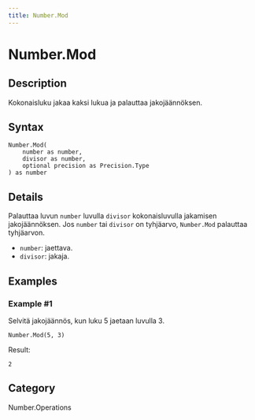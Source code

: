 ```yaml
---
title: Number.Mod
---
```


# Number.Mod


## Description

Kokonaisluku jakaa kaksi lukua ja palauttaa jakojäännöksen.


## Syntax

```powerquery
Number.Mod(
    number as number,
    divisor as number,
    optional precision as Precision.Type
) as number
```


## Details

Palauttaa luvun <code>number</code> luvulla <code>divisor</code> kokonaisluvulla jakamisen jakojäännöksen.    Jos <code>number</code> tai <code>divisor</code> on tyhjäarvo, <code>Number.Mod</code> palauttaa tyhjäarvon.      <ul>        <li><code>number</code>: jaettava.</li>        <li><code>divisor</code>: jakaja.</li>      </ul>


## Examples

### Example #1 
Selvitä jakojäännös, kun luku 5 jaetaan luvulla 3.
```powerquery
Number.Mod(5, 3)
```

Result: 
```powerquery
2
```




## Category
Number.Operations
